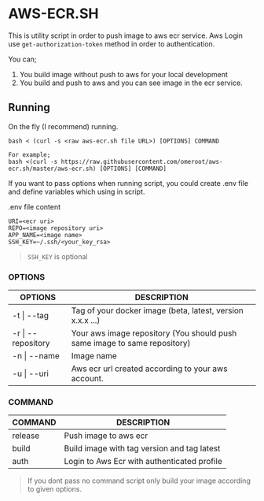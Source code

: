 # AWS-ECR.SH

This is utility script in order to push image to aws ecr service. 
Aws Login use `get-authorization-token` method in order to authentication.

You can;
1. You build image without push to aws for your local development 
2. You build and push to aws and you can see image in the ecr service.

## Running

On the fly (I recommend) running.
```text
bash < (curl -s <raw aws-ecr.sh file URL>) [OPTIONS] COMMAND

For example;
bash <(curl -s https://raw.githubusercontent.com/omeroot/aws-ecr.sh/master/aws-ecr.sh) [OPTIONS] [COMMAND]

```

If you want to pass options when running script, you could create .env file and define variables which using in script.

.env file content
```text
URI=<ecr uri>
REPO=<image repository uri>
APP_NAME=<image name>
SSH_KEY=~/.ssh/<your_key_rsa>
```
> `SSH_KEY` is optional 

### OPTIONS

| OPTIONS            	| DESCRIPTION                                                               	|
|--------------------	|---------------------------------------------------------------------------	|
| -t \| --tag        	| Tag of your docker image (beta, latest, version x.x.x ...)                	|
| -r \| --repository 	| Your aws image repository (You should push same image to same repository) 	|
| -n \| --name       	| Image name                                                                	|
| -u \| --uri        	| Aws ecr url created according to your aws account.                        	|

### COMMAND

| COMMAND 	| DESCRIPTION                                 	|
|---------	|---------------------------------------------	|
| release 	| Push image to aws ecr                       	|
| build   	| Build image with tag version and tag latest 	|
| auth    	| Login to Aws Ecr with authenticated profile  	|


> If you dont pass no command script only build your image according to given options.